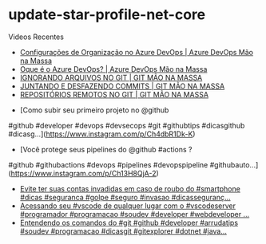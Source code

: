 # update-star-profile-net-core

Videos Recentes
<!-- YOUTUBE:START -->
- [Configurações de Organização no Azure DevOps | Azure DevOps Mão na Massa](https://www.youtube.com/watch?v=rF2A2q8fpR8)
- [Oque é o Azure DevOps? | Azure DevOps Mão na Massa](https://www.youtube.com/watch?v=acsTOfNJN3I)
- [IGNORANDO ARQUIVOS NO GIT | GIT MÃO NA MASSA](https://www.youtube.com/watch?v=Cm-biDiU2cc)
- [JUNTANDO E DESFAZENDO COMMITS | GIT MÃO NA MASSA](https://www.youtube.com/watch?v=3P_PHz10t7g)
- [REPOSITÓRIOS REMOTOS NO GIT | GIT MÃO NA MASSA](https://www.youtube.com/watch?v=AukXdcB2Rt8)
<!-- YOUTUBE:END -->

<!-- INSTA:START -->
- [Como subir seu primeiro projeto no @github 

#github #developer #devops #devsecops #git #githubtips #dicasgithub #dicasg...](https://www.instagram.com/p/Ch4dbR1Dk-K)
- [Você protege seus pipelines do @github #actions ?

#github #githubactions #devops #pipelines #devopspipeline #githubauto...](https://www.instagram.com/p/Ch13H8QjA-2)
- [Evite ter suas contas invadidas em caso de roubo do #smartphone #dicas #seguranca #golpe #seguro #invasao #dicasseguranç...](https://www.instagram.com/p/ChcNPxbjSc3)
- [Acessando seu #vscode de qualquer lugar com o #vscodeserver  #programador #programacao #soudev #developer #webdeveloper ...](https://www.instagram.com/p/ChZjbvijpif)
- [Entendendo os comandos do #git  #github #developer #arrudatips #soudev #programacao #dicasgit #gitexplorer #dotnet #java...](https://www.instagram.com/p/ChW_wwhjd9K)
<!-- INSTA:END -->
